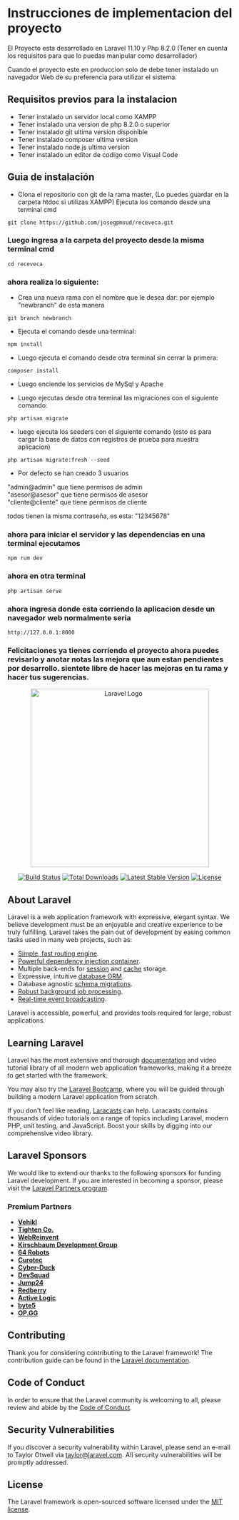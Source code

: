 # Instrucciones de implementacion del proyecto

El Proyecto esta desarrollado en Laravel 11.10 y Php 8.2.0
(Tener en cuenta los requisitos para que lo puedas manipular como desarrollador)

Cuando el proyecto este en produccion solo de debe tener instalado un navegador Web de su preferencia para utilizar el sistema.

## Requisitos previos para la instalacion

- Tener instalado un servidor local como XAMPP
- Tener instalado una version de php 8.2.0 o superior
- Tener instalado git ultima version disponible
- Tener instalado composer ultima version
- Tener instalado node.js ultima version 
- Tener instalado un editor de codigo como Visual Code

## Guia de instalación

- Clona el repositorio con git de la rama master, (Lo puedes guardar en la carpeta htdoc si utilizas XAMPP)
Ejecuta los comando desde una terminal cmd

`git clone https://github.com/josegpmsud/receveca.git`


### Luego ingresa a la carpeta del proyecto desde la misma terminal cmd

`cd receveca`

### ahora realiza lo siguiente:

- Crea una nueva rama con el nombre que le desea dar: por ejemplo "newbranch" de esta manera 

`git branch newbranch`

- Ejecuta el comando desde una terminal: 

`npm install`

- Luego ejecuta el comando desde otra terminal sin cerrar la primera:

`composer install`

- Luego enciende los servicios de MySql y Apache

- Luego ejecutas desde otra terminal las migraciones con el siguiente comando:

`php artisan migrate`

- luego ejecuta los seeders con el siguiente comando (esto es para cargar la base de datos con registros de prueba para nuestra aplicacion)

`php artisan migrate:fresh --seed`

- Por defecto se han creado 3 usuarios

"admin@admin" que tiene permisos de admin <br>
"asesor@asesor" que tiene permisos de asesor <br>
"cliente@cliente" que tiene permisos de cliente <br>

todos tienen la misma contraseña, es esta: "12345678"

### ahora para iniciar el servidor y las dependencias en una terminal ejecutamos

`npm rum dev`

### ahora en otra terminal

`php artisan serve`

### ahora ingresa donde esta corriendo la aplicacion desde un navegador web normalmente seria

`http://127.0.0.1:8000`



### Felicitaciones ya tienes corriendo el proyecto ahora puedes revisarlo y anotar notas las mejora que aun estan pendientes por desarrollo. sientete libre de hacer las mejoras en tu rama y hacer tus sugerencias.





<p align="center"><a href="https://laravel.com" target="_blank"><img src="https://raw.githubusercontent.com/laravel/art/master/logo-lockup/5%20SVG/2%20CMYK/1%20Full%20Color/laravel-logolockup-cmyk-red.svg" width="400" alt="Laravel Logo"></a></p>

<p align="center">
<a href="https://github.com/laravel/framework/actions"><img src="https://github.com/laravel/framework/workflows/tests/badge.svg" alt="Build Status"></a>
<a href="https://packagist.org/packages/laravel/framework"><img src="https://img.shields.io/packagist/dt/laravel/framework" alt="Total Downloads"></a>
<a href="https://packagist.org/packages/laravel/framework"><img src="https://img.shields.io/packagist/v/laravel/framework" alt="Latest Stable Version"></a>
<a href="https://packagist.org/packages/laravel/framework"><img src="https://img.shields.io/packagist/l/laravel/framework" alt="License"></a>
</p>

## About Laravel

Laravel is a web application framework with expressive, elegant syntax. We believe development must be an enjoyable and creative experience to be truly fulfilling. Laravel takes the pain out of development by easing common tasks used in many web projects, such as:

- [Simple, fast routing engine](https://laravel.com/docs/routing).
- [Powerful dependency injection container](https://laravel.com/docs/container).
- Multiple back-ends for [session](https://laravel.com/docs/session) and [cache](https://laravel.com/docs/cache) storage.
- Expressive, intuitive [database ORM](https://laravel.com/docs/eloquent).
- Database agnostic [schema migrations](https://laravel.com/docs/migrations).
- [Robust background job processing](https://laravel.com/docs/queues).
- [Real-time event broadcasting](https://laravel.com/docs/broadcasting).

Laravel is accessible, powerful, and provides tools required for large, robust applications.

## Learning Laravel

Laravel has the most extensive and thorough [documentation](https://laravel.com/docs) and video tutorial library of all modern web application frameworks, making it a breeze to get started with the framework.

You may also try the [Laravel Bootcamp](https://bootcamp.laravel.com), where you will be guided through building a modern Laravel application from scratch.

If you don't feel like reading, [Laracasts](https://laracasts.com) can help. Laracasts contains thousands of video tutorials on a range of topics including Laravel, modern PHP, unit testing, and JavaScript. Boost your skills by digging into our comprehensive video library.

## Laravel Sponsors

We would like to extend our thanks to the following sponsors for funding Laravel development. If you are interested in becoming a sponsor, please visit the [Laravel Partners program](https://partners.laravel.com).

### Premium Partners

- **[Vehikl](https://vehikl.com/)**
- **[Tighten Co.](https://tighten.co)**
- **[WebReinvent](https://webreinvent.com/)**
- **[Kirschbaum Development Group](https://kirschbaumdevelopment.com)**
- **[64 Robots](https://64robots.com)**
- **[Curotec](https://www.curotec.com/services/technologies/laravel/)**
- **[Cyber-Duck](https://cyber-duck.co.uk)**
- **[DevSquad](https://devsquad.com/hire-laravel-developers)**
- **[Jump24](https://jump24.co.uk)**
- **[Redberry](https://redberry.international/laravel/)**
- **[Active Logic](https://activelogic.com)**
- **[byte5](https://byte5.de)**
- **[OP.GG](https://op.gg)**

## Contributing

Thank you for considering contributing to the Laravel framework! The contribution guide can be found in the [Laravel documentation](https://laravel.com/docs/contributions).

## Code of Conduct

In order to ensure that the Laravel community is welcoming to all, please review and abide by the [Code of Conduct](https://laravel.com/docs/contributions#code-of-conduct).

## Security Vulnerabilities

If you discover a security vulnerability within Laravel, please send an e-mail to Taylor Otwell via [taylor@laravel.com](mailto:taylor@laravel.com). All security vulnerabilities will be promptly addressed.

## License

The Laravel framework is open-sourced software licensed under the [MIT license](https://opensource.org/licenses/MIT).
